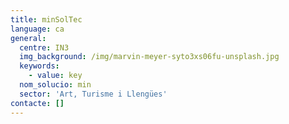 ```yaml
---
title: minSolTec
language: ca
general:
  centre: IN3
  img_background: /img/marvin-meyer-syto3xs06fu-unsplash.jpg
  keywords:
    - value: key
  nom_solucio: min
  sector: 'Art, Turisme i Llengües'
contacte: []
---
```


